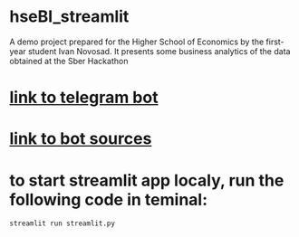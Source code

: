 # hseBI_streamlit
A demo project prepared for the Higher School of Economics by the first-year student Ivan Novosad. It presents some business analytics of the data obtained at the Sber Hackathon

# [link to telegram bot](https://t.me/hse_project_data_analys_bot)
# [link to bot sources](https://github.com/Melodiz/hseBI_bot)

# to start streamlit app localy, run the following code in teminal:
```
streamlit run streamlit.py
```
